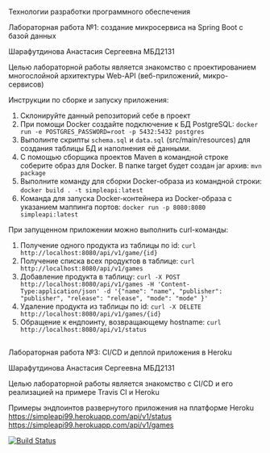 Технологии разработки программного обеспечения

Лабораторная работа №1: создание микросервиса на Spring Boot с базой данных

Шарафутдинова Анастасия Сергеевна МБД2131

Целью лабораторной работы является знакомство с проектированием многослойной архитектуры Web-API (веб-приложений, микро-сервисов)

Инструкции по сборке и запуску приложения:
1. Склонируйте данный репозиторий себе в проект
2. При помощи Docker создайте подключение к БД PostgreSQL:
  `docker run -e POSTGRES_PASSWORD=root -p 5432:5432 postgres`
3. Выполинте скрипты `schema.sql` и `data.sql` (src/main/resources) для создания таблицы БД и наполнения её данными.
4. С помощью сборщика проектов Maven в командной строке соберите образ для Docker. В папке target будет создан jar архив:
  `mvn package`
5. Выполните команду для сборки Docker-образа из командной строки:
  `docker build . -t simpleapi:latest `
6. Команда для запуска Docker-контейнера из Docker-образа с указанием маппинга портов:
  `docker run -p 8080:8080 simpleapi:latest`

При запущенном приложении можно выполнить curl-команды:
1. Получение одного продукта из таблицы по id:
  `curl http://localhost:8080/api/v1/game/{id}`
2. Получение списка всех продуктов в таблице:
  `curl http://localhost:8080/api/v1/games`
3. Добавление продукта в таблицу:
  `curl -X POST http://localhost:8080/api/v1/games -H 'Content-Type:application/json' -d '{"name": "name", "publisher": "publisher", "release": "release", "mode": "mode" }'`
4. Удаление продукта из таблицы по id:
  `curl -X DELETE http://localhost:8080/api/v1/games/{id}`
5. Обращение к ендпоинту, возвращающему hostname:
  `curl http://localhost:8080/api/v1/status`

##

Лабораторная работа №3: CI/CD и деплой приложения в Heroku

Шарафутдинова Анастасия Сергеевна МБД2131

Целью лабораторной работы является знакомство с CI/CD и его реализацией на примере Travis CI и Heroku

Примеры эндпоинтов развернутого приложения на платформе Heroku
https://simpleapi99.herokuapp.com/api/v1/status
https://simpleapi99.herokuapp.com/api/v1/games

[![Build Status](https://app.travis-ci.com/AnastasiaSharafutdinova99/LR1.svg?branch=master)](https://app.travis-ci.com/AnastasiaSharafutdinova99/LR1)
